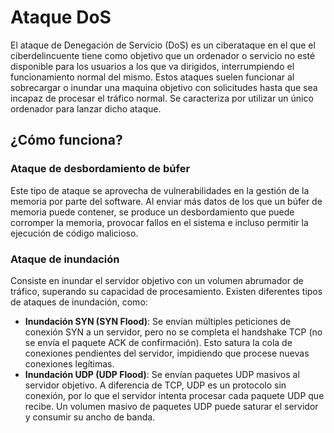 # Ataque DoS

El ataque de Denegación de Servicio (DoS) es un ciberataque en el que el ciberdelincuente tiene como objetivo que un ordenador o servicio no esté disponible para los usuarios a los que va dirigidos, interrumpiendo el funcionamiento normal del mismo. Estos ataques suelen funcionar al sobrecargar o inundar una maquina objetivo con solicitudes hasta que sea incapaz de procesar el tráfico normal. Se caracteriza por utilizar un único ordenador para lanzar dicho ataque.

## ¿Cómo funciona?

### Ataque de desbordamiento de búfer
Este tipo de ataque se aprovecha de vulnerabilidades en la gestión de la memoria por parte del software.  Al enviar más datos de los que un búfer de memoria puede contener,  se produce un desbordamiento que puede corromper la memoria,  provocar fallos en el sistema e incluso permitir la ejecución de código malicioso.

### Ataque de inundación
Consiste en inundar el servidor objetivo con un volumen abrumador de tráfico,  superando su capacidad de procesamiento.  Existen diferentes tipos de ataques de inundación,  como:
- **Inundación SYN (SYN Flood)**: Se envían múltiples peticiones de conexión SYN a un servidor, pero no se completa el handshake TCP (no se envía el paquete ACK de confirmación). Esto satura la cola de conexiones pendientes del servidor, impidiendo que procese nuevas conexiones legítimas.
- **Inundación UDP (UDP Flood)**: Se envían paquetes UDP masivos al servidor objetivo. A diferencia de TCP, UDP es un protocolo sin conexión, por lo que el servidor intenta procesar cada paquete UDP que recibe. Un volumen masivo de paquetes UDP puede saturar el servidor y consumir su ancho de banda.
